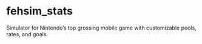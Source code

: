 # fehsim_stats
Simulator for Nintendo’s top grossing mobile game with customizable pools, rates, and goals.
